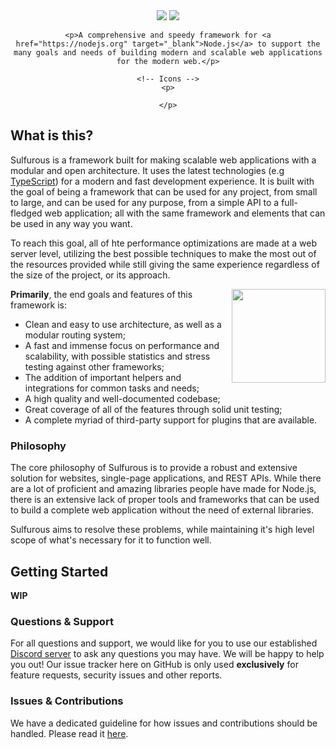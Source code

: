 <div align="center">
    <img src="https://github.com/irisu01/sulfurous/blob/master/assets/darklogo.png?raw=true#gh-dark-mode-only" />
    <img src="https://github.com/irisu01/sulfurous/blob/master/assets/lightlogo.png?raw=truegh-light-mode-only" />

    <p>A comprehensive and speedy framework for <a href="https://nodejs.org" target="_blank">Node.js</a> to support the many goals and needs of building modern and scalable web applications for the modern web.</p>

    <!-- Icons -->
    <p>

    </p>
</div>

## What is this?

Sulfurous is a framework built for making scalable web applications with a modular and open architecture. It uses the latest technologies (e.g <a href="https://typescriptlang.org" target="_blank">TypeScript</a>) for a modern and fast development experience. It is built with the goal of being a framework that can be used for any project, from small to large, and can be used for any purpose, from a simple API to a full-fledged web application; all with the same framework and elements that can be used in any way you want.

To reach this goal, all of hte performance optimizations are made at a web server level, utilizing the best possible techniques to make the most out of the resources provided while still giving the same experience regardless of the size of the project, or its approach.

<img align="right" src="" height="150px" />

**Primarily**, the end goals and features of this framework is:
* Clean and easy to use architecture, as well as a modular routing system;
* A fast and immense focus on performance and scalability, with possible statistics and stress testing against other frameworks;
* The addition of important helpers and integrations for common tasks and needs;
* A high quality and well-documented codebase;
* Great coverage of all of the features through solid unit testing;
* A complete myriad of third-party support for plugins that are available.

### Philosophy

The core philosophy of Sulfurous is to provide a robust and extensive solution for websites, single-page applications, and REST APIs. While there are a lot of proficient and amazing libraries people have made for Node.js, there is an extensive lack of proper tools and frameworks that can be used to build a complete web application without the need of external libraries.

Sulfurous aims to resolve these problems, while maintaining it's high level scope of what's necessary for it to function well.

## Getting Started

**WIP**

### Questions & Support

For all questions and support, we would like for you to use our established [Discord server]() to ask any questions you may have. We will be happy to help you out! Our issue tracker here on GitHub is only used **exclusively** for feature requests, security issues and other reports.

### Issues & Contributions

We have a dedicated guideline for how issues and contributions should be handled. Please read it [here]().